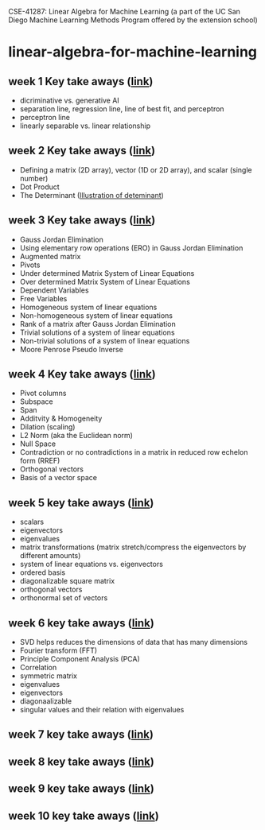 CSE-41287: Linear Algebra for Machine Learning (a part of the UC San Diego Machine Learning Methods Program offered by the extension school)

# linear-algebra-for-machine-learning

## week 1 Key take aways ([link](https://github.com/hsarfraz/linear-algebra-for-machine-learning/blob/main/week%201/week%201%20lecture%20notes.md))
* dicriminative vs. generative AI
* separation line, regression line, line of best fit, and perceptron
* perceptron line
* linearly separable vs. linear relationship


## week 2 Key take aways ([link](https://github.com/hsarfraz/linear-algebra-for-machine-learning/blob/main/week%202/week%202%20lecture%20notes.md))
* Defining a matrix (2D array), vector (1D or 2D array), and scalar (single number)
* Dot Product
* The Determinant ([Illustration of deteminant](https://www.youtube.com/watch?v=Ip3X9LOh2dk&list=PLZHQObOWTQDPD3MizzM2xVFitgF8hE_ab&index=8))

## week 3 Key take aways ([link](https://github.com/hsarfraz/linear-algebra-for-machine-learning/blob/main/week%203/notes.md))
* Gauss Jordan Elimination
* Using elementary row operations (ERO) in Gauss Jordan Elimination
* Augmented matrix
* Pivots
* Under determined Matrix System of Linear Equations
* Over determined Matrix System of Linear Equations
* Dependent Variables
* Free Variables
* Homogeneous system of linear equations
* Non-homogeneous system of linear equations
* Rank of a matrix after Gauss Jordan Elimination
* Trivial solutions of a system of linear equations
* Non-trivial solutions of a system of linear equations
* Moore Penrose Pseudo Inverse

## week 4 Key take aways ([link](https://github.com/hsarfraz/linear-algebra-for-machine-learning/blob/main/week%204/notes.md))
* Pivot columns
* Subspace
* Span
* Additvity & Homogeneity
* Dilation (scaling)
* L2 Norm (aka the Euclidean norm)
* Null Space
* Contradiction or no contradictions in a matrix in reduced row echelon form (RREF)
* Orthogonal vectors
* Basis of a vector space

## week 5 key take aways ([link](https://github.com/hsarfraz/linear-algebra-for-machine-learning/blob/main/week%205/notes.md))
* scalars
* eigenvectors
* eigenvalues
* matrix transformations (matrix stretch/compress the eigenvectors by different amounts)
* system of linear equations vs. eigenvectors
* ordered basis
* diagonalizable square matrix
* orthogonal vectors
* orthonormal set of vectors

## week 6 key take aways ([link](https://github.com/hsarfraz/linear-algebra-for-machine-learning/tree/main/week%206))
* SVD helps reduces the dimensions of data that has many dimensions
* Fourier transform (FFT)
* Principle Component Analysis (PCA)
* Correlation
* symmetric matrix
* eigenvalues
* eigenvectors
* diagonaalizable
* singular values and their relation with eigenvalues

## week 7 key take aways ([link]())

## week 8 key take aways ([link]())

## week 9 key take aways ([link]())

## week 10 key take aways ([link]())
